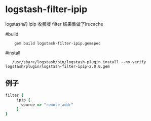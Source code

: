 # logstash-filter-ipip
logstash的 ipip 收费版 filter
结果集做了lrucache

#build
```
    gem build logstash-filter-ipip.gemspec
```
#install
 ```
    /usr/share/logstash/bin/logstash-plugin install --no-verify logstash/plugin/logstash-filter-ipip-2.0.0.gem
 ```

## 例子
```ruby
filter {
     ipip {
       source => "remote_addr"
     }
}
```
